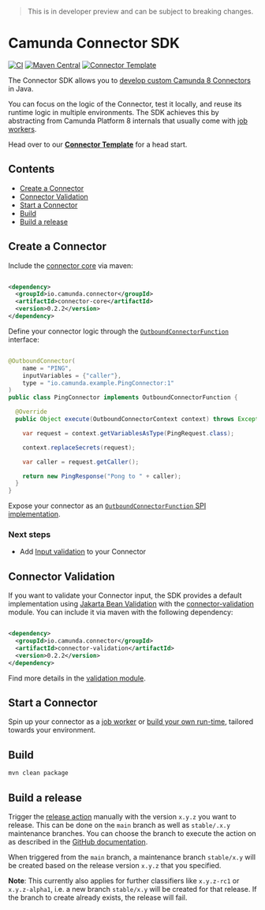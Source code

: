 > This is in developer preview and can be subject to breaking changes.

# Camunda Connector SDK

[![CI](https://github.com/camunda/connector-sdk/actions/workflows/CI.yml/badge.svg)](https://github.com/camunda/connector-sdk/actions/workflows/CI.yml)
[![Maven Central](https://maven-badges.herokuapp.com/maven-central/io.camunda.connector/connector-core/badge.svg?style=flat)](https://maven-badges.herokuapp.com/maven-central/io.camunda.connector/connector-core)
[![Connector Template](https://img.shields.io/badge/template%20repository-use-blue)](https://github.com/camunda/connector-template)

The Connector SDK allows you to [develop custom Camunda 8 Connectors](https://docs.camunda.io/docs/components/integration-framework/introduction-to-connectors/#connectors) in Java.

You can focus on the logic of the Connector, test it locally, and reuse its runtime logic in multiple environments. The SDK achieves this by abstracting from Camunda Platform 8 internals that usually come with [job workers](https://docs.camunda.io/docs/components/concepts/job-workers/).

Head over to our [**Connector Template**](https://github.com/camunda/connector-template) for a head start.

## Contents

* [Create a Connector](#create-a-connector)
* [Connector Validation](#connector-validation)
* [Start a Connector](#start-a-connector)
* [Build](#build)
* [Build a release](#build-a-release)

## Create a Connector

Include the [connector core](./core) via maven:

```xml

<dependency>
  <groupId>io.camunda.connector</groupId>
  <artifactId>connector-core</artifactId>
  <version>0.2.2</version>
</dependency>
```

Define your connector logic through the [`OutboundConnectorFunction`](./core/src/main/java/io/camunda/connector/api/outbound/OutboundConnectorFunction.java) interface:

```java

@OutboundConnector(
    name = "PING",
    inputVariables = {"caller"},
    type = "io.camunda.example.PingConnector:1"
)
public class PingConnector implements OutboundConnectorFunction {

  @Override
  public Object execute(OutboundConnectorContext context) throws Exception {

    var request = context.getVariablesAsType(PingRequest.class);

    context.replaceSecrets(request);

    var caller = request.getCaller();

    return new PingResponse("Pong to " + caller);
  }
}
```

Expose your connector as an [`OutboundConnectorFunction` SPI implementation](https://docs.oracle.com/en/java/javase/11/docs/api/java.base/java/util/ServiceLoader.html).

### Next steps

* Add [Input validation](#connector-validation) to your Connector

## Connector Validation

If you want to validate your Connector input, the SDK provides a default implementation using [Jakarta Bean Validation](https://beanvalidation.org/) with the [connector-validation](./validation) module. You can include it via maven with the following dependency:

```xml

<dependency>
  <groupId>io.camunda.connector</groupId>
  <artifactId>connector-validation</artifactId>
  <version>0.2.2</version>
</dependency>
```

Find more details in the [validation module](./validation).

## Start a Connector

Spin up your connector as a [job worker](./runtime) or [build your own run-time](./runtime-util), tailored towards your environment.

## Build

```bash
mvn clean package
```

## Build a release

Trigger the [release action](https://github.com/camunda/connector-sdk/actions/workflows/RELEASE.yml) manually with the version `x.y.z` you want to release.
This can be done on the `main` branch as well as `stable/.x.y` maintenance branches. You can choose the branch to execute the action on as described in the
[GitHub documentation](https://docs.github.com/en/actions/managing-workflow-runs/manually-running-a-workflow).

When triggered from the `main` branch, a maintenance branch `stable/x.y` will be created based on the release version `x.y.z` that you specified.

**Note**: This currently also applies for further classifiers like `x.y.z-rc1` or `x.y.z-alpha1`, i.e. a new branch `stable/x.y` will be created for that release. If the branch to create already exists, the release will fail.
